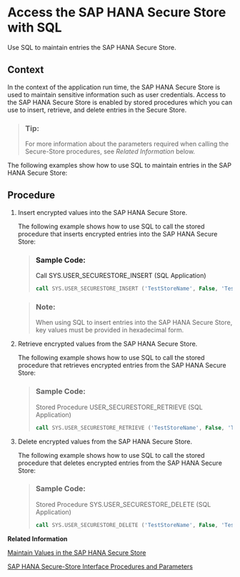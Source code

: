 <!-- loio1dee8a9f0c664da1985d9b8dccf57f1a -->

# Access the SAP HANA Secure Store with SQL

Use SQL to maintain entries the SAP HANA Secure Store.



<a name="loio1dee8a9f0c664da1985d9b8dccf57f1a__context_eg1_pdb_mgb"/>

## Context

In the context of the application run time, the SAP HANA Secure Store is used to maintain sensitive information such as user credentials. Access to the SAP HANA Secure Store is enabled by stored procedures which you can use to insert, retrieve, and delete entries in the Secure Store.

> ### Tip:  
> For more information about the parameters required when calling the Secure-Store procedures, see *Related Information* below.

The following examples show how to use SQL to maintain entries in the SAP HANA Secure Store:



<a name="loio1dee8a9f0c664da1985d9b8dccf57f1a__steps_fg1_pdb_mgb"/>

## Procedure

1.  Insert encrypted values into the SAP HANA Secure Store.

    The following example shows how to use SQL to call the stored procedure that inserts encrypted entries into the SAP HANA Secure Store:

    > ### Sample Code:  
    > Call SYS.USER\_SECURESTORE\_INSERT \(SQL Application\)
    > 
    > ```sql
    > call SYS.USER_SECURESTORE_INSERT ('TestStoreName', False, 'TestKey', 'ab2467cdef'); 
    > ```

    > ### Note:  
    > When using SQL to insert entries into the SAP HANA Secure Store, key values must be provided in hexadecimal form.

2.  Retrieve encrypted values from the SAP HANA Secure Store.

    The following example shows how to use SQL to call the stored procedure that retrieves encrypted entries from the SAP HANA Secure Store:

    > ### Sample Code:  
    > Stored Procedure USER\_SECURESTORE\_RETRIEVE \(SQL Application\)
    > 
    > ```sql
    > call SYS.USER_SECURESTORE_RETRIEVE ('TestStoreName', False, 'TestKey', ?); 
    > ```

3.  Delete encrypted values from the SAP HANA Secure Store.

    The following example shows how to use SQL to call the stored procedure that deletes encrypted entries from the SAP HANA Secure Store:

    > ### Sample Code:  
    > Stored Procedure SYS.USER\_SECURESTORE\_DELETE \(SQL Application\)
    > 
    > ```sql
    > call SYS.USER_SECURESTORE_DELETE ('TestStoreName', False, 'TestKey'); 
    > ```


**Related Information**  


[Maintain Values in the SAP HANA Secure Store](maintain-values-in-the-sap-hana-secure-store-8a82c9e.md "Insert entries into (and retrieve and remove entries from) the SAP HANA Secure Store.")

[SAP HANA Secure-Store Interface Procedures and Parameters](sap-hana-secure-store-interface-procedures-and-parameters-a847b4d.md "A list of the parameters available for interaction with the SAP HANA Secure Store using the dedicated stored procedures.")

